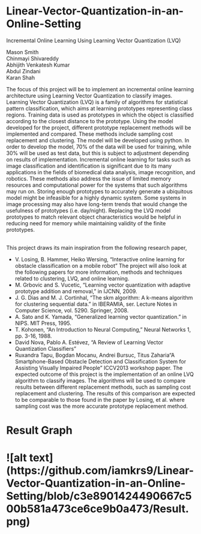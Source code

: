 # Linear-Vector-Quantization-in-an-Online-Setting

Incremental Online Learning Using Learning Vector Quantization (LVQ)

Mason Smith<br/>Chinmayi Shivareddy<br/> Abhijith Venkatesh Kumar<br/>Abdul Zindani<br/>Karan Shah<br/>


The focus of this project will be to implement an incremental online learning architecture using Learning Vector Quantization to classify images. Learning Vector Quantization (LVQ) is a family of algorithms for statistical pattern classification, which aims at learning prototypes representing class regions. Training data is used as prototypes in which the object is classified according to the closest distance to the prototype. Using the model developed for the project, different prototype replacement methods will be implemented and compared. These methods include sampling cost replacement and clustering. The model will be developed using python. In order to develop the model, 70% of the data will be used for training, while 30% will be used as test data, but this is subject to adjustment depending on results of implementation.
Incremental online learning for tasks such as image classification and identification is significant due to its many applications in the fields of biomedical data analysis, image recognition, and robotics. These methods also address the issue of limited memory resources and computational power for the systems that such algorithms may run on. Storing enough prototypes to accurately generate a ubiquitous model might be infeasible for a highly dynamic system. Some systems in image processing may also have long-term trends that would change the usefulness of prototypes (i.e. day/night). Replacing the LVQ model prototypes to match relevant object characteristics would be helpful in reducing need for memory while maintaining validity of the finite prototypes.

<br/>This project draws its main inspiration from the following research paper,
- V. Losing, B. Hammer, Heiko Wersing, “Interactive online learning for obstacle classification on a mobile robot”
The project will also look at the following papers for more information, methods and techniques related to clustering, LVQ, and online learning.
- M. Grbovic and S. Vucetic, “Learning vector quantization with adaptive prototype addition and removal,” in IJCNN, 2009.
- J. G. Dias and M. J. Cortinhal, “The skm algorithm: A k-means algorithm for clustering sequential data.” in IBERAMIA, ser. Lecture Notes in Computer Science, vol. 5290. Springer, 2008.
- A. Sato and K. Yamada, “Generalized learning vector quantization.” in NIPS. MIT Press, 1995.
- T. Kohonen, “An Introduction to Neural Computing,” Neural Networks 1, pp. 3-16, 1988.
- David Nova, Pablo A. Estévez, “A Review of Learning Vector Quantization Classifiers”
- Ruxandra Tapu, Bogdan Mocanu, Andrei Bursuc, Titus Zaharia“A Smartphone-Based Obstacle
Detection and Classification System for Assisting Visually Impaired People” ICCV2013 workshop paper.
The expected outcome of this project is the implementation of an online LVQ algorithm to classify images. The algorithms will be used to compare results between different replacement methods, such as sampling cost replacement and clustering. The results of this comparison are expected to be comparable to those found in the paper by Losing, et al. where sampling cost was the more accurate prototype replacement method.


<h1>Result Graph<h1/>
![alt text](https://github.com/iamkrs9/Linear-Vector-Quantization-in-an-Online-Setting/blob/c3e8901424490667c500b581a473ce6ce9b0a473/Result.png)
